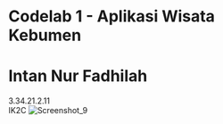 # Codelab 1 - Aplikasi Wisata Kebumen
# Intan Nur Fadhilah
 3.34.21.2.11 <br>
 IK2C
![Screenshot_9](https://user-images.githubusercontent.com/92924377/201691008-d2e48f2d-3e95-42e0-848d-cd26beecebc2.png)
